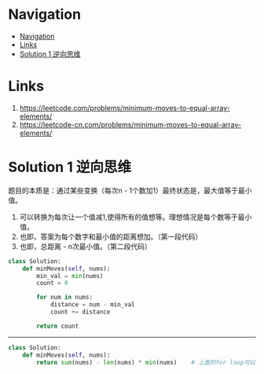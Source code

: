 # Navigation
- [Navigation](#navigation)
- [Links](#links)
- [Solution 1 逆向思维](#solution-1-%e9%80%86%e5%90%91%e6%80%9d%e7%bb%b4)

# Links
1. https://leetcode.com/problems/minimum-moves-to-equal-array-elements/
2. https://leetcode-cn.com/problems/minimum-moves-to-equal-array-elements/


# Solution 1 逆向思维
题目的本质是：通过某些变换（每次n - 1个数加1）最终状态是，最大值等于最小值。
1. 可以转换为每次让一个值减1,使得所有的值想等。理想情况是每个数等于最小值。
2. 也即，答案为每个数字和最小值的距离想加。（第一段代码）
3. 也即，总距离 - n次最小值。（第二段代码）

```python
class Solution:
    def minMoves(self, nums):
        min_val = min(nums)
        count = 0

        for num in nums:
            distance = num - min_val
            count += distance

        return count
```
---
```python
class Solution:
    def minMoves(self, nums):
        return sum(nums) - len(nums) * min(nums)    # 上面的for loop可以转换为这个
```

